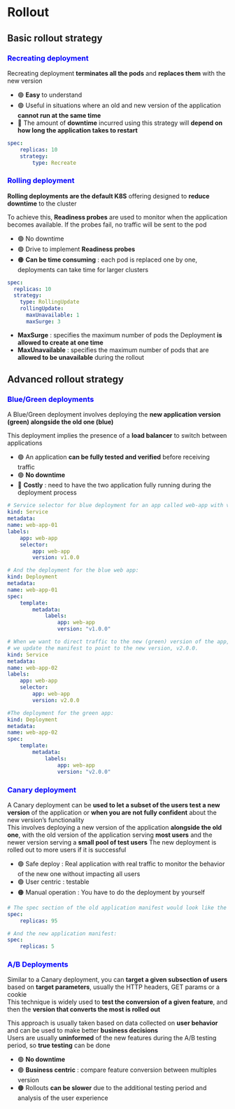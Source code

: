 # Rollout

## Basic rollout strategy

### <span style="color:blue">Recreating deployment</span>

Recreating deployment **terminates all the pods** and **replaces them** with the new version

- 🟢 **Easy** to understand
- 🟢 Useful in situations where an old and new version of the application **cannot run at the same time**
- 🔴 The amount of **downtime** incurred using this strategy will **depend on how long the application takes to restart**

```yaml
spec:
    replicas: 10
    strategy:
        type: Recreate
```

### <span style="color:blue">Rolling deployment</span>

**Rolling deployments are the default K8S** offering designed to **reduce downtime** to the cluster

To achieve this, **Readiness probes** are used to monitor when the application becomes available. If the probes fail, no traffic will be sent to the pod

- 🟢 No downtime
- 🟢 Drive to implement **Readiness probes**
- 🟠 **Can be time consuming** : each pod is replaced one by one, deployments can take time for larger clusters

```yaml
spec:
  replicas: 10
  strategy:
    type: RollingUpdate
    rollingUpdate:
      maxUnavailable: 1
      maxSurge: 3
```

- **MaxSurge** : specifies the maximum number of pods the Deployment **is allowed to create at one time**
- **MaxUnavailable** : specifies the maximum number of pods that are **allowed to be unavailable** during the rollout

## Advanced rollout strategy

### <span style="color:blue">Blue/Green deployments</span>

A Blue/Green deployment involves deploying the **new application version (green) alongside the old one (blue)** <br/>

This deployment implies the presence of a **load balancer** to switch between applications

- 🟢 An application **can be fully tested and verified** before receiving traffic
- 🟢 **No downtime**
- 🔴 **Costly** : need to have the two application fully running during the deployment process

```yaml
# Service selector for blue deployment for an app called web-app with v1.0.0
kind: Service
metadata:
name: web-app-01
labels:
    app: web-app
    selector:
        app: web-app
        version: v1.0.0

# And the deployment for the blue web app:
kind: Deployment
metadata:
name: web-app-01
spec:
    template:
        metadata:
            labels:
                app: web-app
                version: "v1.0.0"

# When we want to direct traffic to the new (green) version of the app,
# we update the manifest to point to the new version, v2.0.0.
kind: Service
metadata:
name: web-app-02
labels:
    app: web-app
    selector:
        app: web-app
        version: v2.0.0

#The deployment for the green app:
kind: Deployment
metadata:
name: web-app-02
spec:
    template:
        metadata:
            labels:
                app: web-app
                version: "v2.0.0"
```

### <span style="color:blue">Canary deployment</span>

A Canary deployment can be **used to let a subset of the users test a new version** of the application or **when you are not fully confident** about the new version’s functionality <br/>
This involves deploying a new version of the application **alongside the old one**, with the old version of the application serving **most users** and the newer version serving a **small pool of test users**
The new deployment is rolled out to more users if it is successful

- 🟢 Safe deploy : Real application with real traffic to monitor the behavior of the new one without impacting all users
- 🟢 User centric : testable
- 🟠 Manual operation : You have to do the deployment by yourself

```yaml
# The spec section of the old application manifest would look like the following:
spec:
    replicas: 95

# And the new application manifest:
spec:
    replicas: 5
```

### <span style="color:blue">A/B Deployments</span>

Similar to a Canary deployment, you can **target a given subsection of users** based on **target parameters**, usually the HTTP headers, GET params or a cookie <br/>
This technique is widely used to **test the conversion of a given feature**, and then the **version that converts the most is rolled out**

This approach is usually taken based on data collected on **user behavior** and can be used to make better **business decisions** <br/>
Users are usually **uninformed** of the new features during the A/B testing period, so **true testing** can be done <br/>

- 🟢 **No downtime**
- 🟢 **Business centric** : compare feature conversion between multiples version
- 🟠 Rollouts **can be slower** due to the additional testing period and analysis of the user experience
